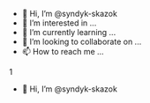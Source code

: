 - 👋 Hi, I’m @syndyk-skazok
- 👀 I’m interested in ...
- 🌱 I’m currently learning ...
- 💞️ I’m looking to collaborate on ...
- 📫 How to reach me ...

<!---
syndyk-skazok/syndyk-skazok is a ✨ special ✨ repository because its `README.md` (this file) appears on your GitHub profile.
You can click the Preview link to take a look at your changes.
--->1

- 👋 Hi, I’m @syndyk-skazok
